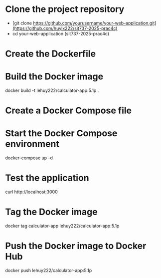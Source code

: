 # Clone the project repository
* [git clone https://github.com/yourusername/your-web-application.git](https://github.com/huylx222/sit737-2025-prac4c)
* cd your-web-application (sit737-2025-prac4c)

# Create the Dockerfile

# Build the Docker image
docker build -t lehuy222/calculator-app:5.1p .

# Create a Docker Compose file
      
# Start the Docker Compose environment
docker-compose up -d

# Test the application
curl http://localhost:3000

# Tag the Docker image
docker tag calculator-app lehuy222/calculator-app:5.1p

# Push the Docker image to Docker Hub
docker push lehuy222/calculator-app:5.1p
